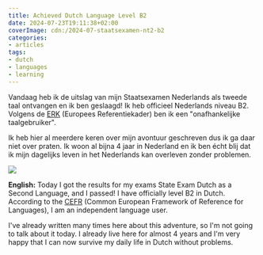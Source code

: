 ```yaml
---
title: Achieved Dutch Language Level B2
date: 2024-07-23T19:11:38+02:00
coverImage: cdn:/2024-07-staatsexamen-nt2-b2
categories:
- articles
tags:
- dutch
- languages
- learning
---
```


Vandaag heb ik de uitslag van mijn Staatsexamen Nederlands als tweede taal ontvangen en ik ben geslaagd! Ik heb officieel Nederlands niveau B2. Volgens de [ERK](https://nl.wikipedia.org/wiki/Gemeenschappelijk_Europees_referentiekader) (Europees Referentiekader) ben ik een "onafhankelijke taalgebruiker".

<!--more-->

Ik heb hier al meerdere keren over mijn avontuur geschreven dus ik ga daar niet over praten. Ik woon al bijna 4 jaar in Nederland en ik ben écht blij dat ik mijn dagelijks leven in het Nederlands kan overleven zonder problemen.

![](cdn:/2024-07-staatsexamen-nt2-b2?class=fw)

**English:** Today I got the results for my exams State Exam Dutch as a Second Language, and I passed! I have officially level B2 in Dutch. According to the [CEFR](https://en.wikipedia.org/wiki/Common_European_Framework_of_Reference_for_Languages) (Common European Framework of Reference for Languages), I am an independent language user.

I've already written many times here about this adventure, so I'm not going to talk about it today. I already live here for almost 4 years and I'm very happy that I can now survive my daily life in Dutch without problems.

